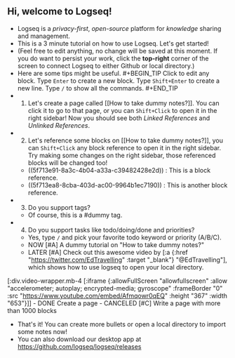 ## Hi, welcome to Logseq!
- Logseq is a _privacy-first_, _open-source_ platform for _knowledge_ sharing and management.
- This is a 3 minute tutorial on how to use Logseq. Let's get started!
- (Feel free to edit anything, no change will be saved at this moment. If you do want to persist your work, click the **top-right** corner of the screen to connect Logseq to either Github or local directory.)
- Here are some tips might be useful.
#+BEGIN_TIP
Click to edit any block.
Type `Enter` to create a new block.
Type `Shift+Enter` to create a new line.
Type `/` to show all the commands.
#+END_TIP
- 1. Let's create a page called [[How to take dummy notes?]]. You can click it to go to that page, or you can `Shift+Click` to open it in the right sidebar! Now you should see both _Linked References_ and _Unlinked References_.
- 2. Let's reference some blocks on [[How to take dummy notes?]], you can `Shift+Click` any block reference to open it in the right sidebar. Try making
some changes on the right sidebar, those referenced blocks will be changed too!
    - ((5f713e91-8a3c-4b04-a33a-c39482428e2d)) : This is a block reference.
    - ((5f713ea8-8cba-403d-ac00-9964b1ec7190)) : This is another block reference.
- 3. Do you support tags?
    - Of course, this is a #dummy tag.
- 4. Do you support tasks like todo/doing/done and priorities?
    - Yes, type `/` and pick your favorite todo keyword or priority (A/B/C).
    - NOW [#A] A dummy tutorial on "How to take dummy notes?"
    - LATER [#A] Check out this awesome video by [:a {:href "https://twitter.com/EdTravelling" :target "_blank"} "@EdTravelling"], which shows how to use logseq to open your local directory.

[:div.video-wrapper.mb-4
        [:iframe
         {:allowFullScreen "allowfullscreen"
          :allow
          "accelerometer; autoplay; encrypted-media; gyroscope"
        :frameBorder "0"
        :src "https://www.youtube.com/embed/Afmqowr0qEQ"
        :height "367"
        :width "653"}]]
    - DONE Create a page
    - CANCELED [#C] Write a page with more than 1000 blocks
- That's it! You can create more bullets or open a local directory to import some notes now!
- You can also download our desktop app at https://github.com/logseq/logseq/releases
